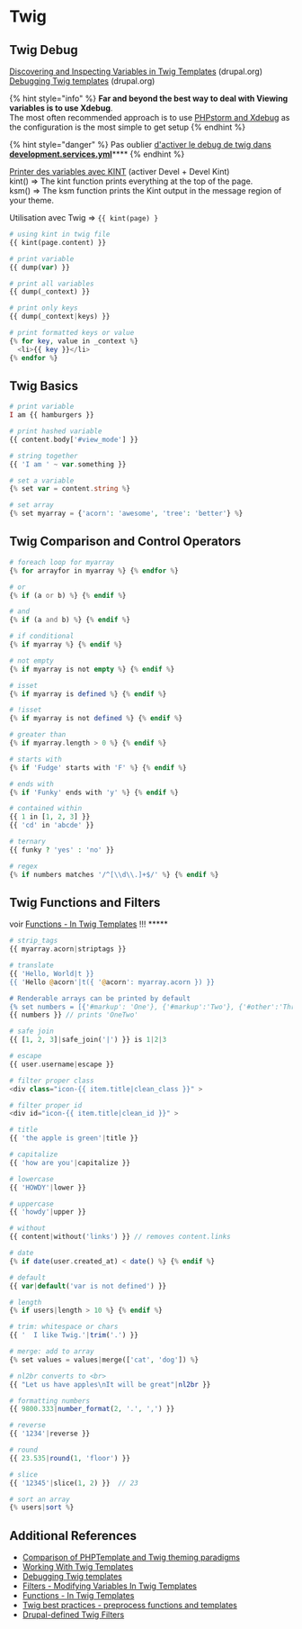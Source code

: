 # Twig

## Twig Debug

[Discovering and Inspecting Variables in Twig Templates](https://www.drupal.org/docs/8/theming/twig/discovering-and-inspecting-variables-in-twig-templates) \(drupal.org\)  
[Debugging Twig templates](https://www.drupal.org/node/1906392) \(drupal.org\)

{% hint style="info" %}
**Far and beyond the best way to deal with Viewing variables is to use Xdebug**.  
The most often recommended approach is to use [PHPstorm and Xdebug](https://www.jetbrains.com/help/phpstorm/configuring-xdebug.html) as the configuration is the most simple to get setup
{% endhint %}

{% hint style="danger" %}
Pas oublier [d'activer le debug de twig dans **development.services.yml**](../install-and-composer.md#activer-lenvironnement-de-dev-mode-debug)\*\*\*\*
{% endhint %}

[Printer des variables avec KINT](https://www.webwash.net/how-to-print-variables-using-kint-in-drupal-8/) \(activer Devel + Devel Kint\)  
kint\(\) =&gt; The kint function prints everything at the top of the page.  
ksm\(\) =&gt; The ksm function prints the Kint output in the message region of your theme.

Utilisation avec Twig =&gt; `{{ kint(page) }`

```php
# using kint in twig file 
{{ kint(page.content) }}

# print variable
{{ dump(var) }}

# print all variables
{{ dump(_context) }}

# print only keys 
{{ dump(_context|keys) }}

# print formatted keys or value 
{% for key, value in _context %}
  <li>{{ key }}</li>
{% endfor %}
```

## Twig Basics

```php
# print variable 
I am {{ hamburgers }}

# print hashed variable 
{{ content.body['#view_mode'] }}

# string together
{{ 'I am ' ~ var.something }}

# set a variable
{% set var = content.string %}

# set array
{% set myarray = {'acorn': 'awesome', 'tree': 'better'} %}
```

## Twig Comparison and Control Operators

```php
# foreach loop for myarray
{% for arrayfor in myarray %} {% endfor %}

# or
{% if (a or b) %} {% endif %} 

# and
{% if (a and b) %} {% endif %} 

# if conditional
{% if myarray %} {% endif %}

# not empty 
{% if myarray is not empty %} {% endif %}

# isset 
{% if myarray is defined %} {% endif %}

# !isset
{% if myarray is not defined %} {% endif %}

# greater than 
{% if myarray.length > 0 %} {% endif %} 

# starts with 
{% if 'Fudge' starts with 'F' %} {% endif %}

# ends with 
{% if 'Funky' ends with 'y' %} {% endif %}

# contained within  
{{ 1 in [1, 2, 3] }}
{{ 'cd' in 'abcde' }}

# ternary 
{{ funky ? 'yes' : 'no' }} 

# regex 
{% if numbers matches '/^[\\d\\.]+$/' %} {% endif %}
```

## Twig Functions and Filters

voir [Functions - In Twig Templates](https://www.drupal.org/docs/theming-drupal/twig-in-drupal/functions-in-twig-templates) !!! \*\*\*\*\*

```php
# strip_tags
{{ myarray.acorn|striptags }} 

# translate 
{{ 'Hello, World|t }} 
{{ 'Hello @acorn'|t({ '@acorn': myarray.acorn }) }}

# Renderable arrays can be printed by default 
{% set numbers = [{'#markup': 'One'}, {'#markup':'Two'}, {'#other':'Three'}] %}
{{ numbers }} // prints 'OneTwo' 

# safe join 
{{ [1, 2, 3]|safe_join('|') }} is 1|2|3

# escape 
{{ user.username|escape }}

# filter proper class
<div class="icon-{{ item.title|clean_class }}" >

# filter proper id
<div id="icon-{{ item.title|clean_id }}" >

# title
{{ 'the apple is green'|title }}

# capitalize
{{ 'how are you'|capitalize }}

# lowercase
{{ 'HOWDY'|lower }}

# uppercase
{{ 'howdy'|upper }}

# without 
{{ content|without('links') }} // removes content.links

# date 
{% if date(user.created_at) < date() %} {% endif %} 

# default 
{{ var|default('var is not defined') }}

# length  
{% if users|length > 10 %} {% endif %}

# trim: whitespace or chars  
{{ '  I like Twig.'|trim('.') }}

# merge: add to array 
{% set values = values|merge(['cat', 'dog']) %} 

# nl2br converts to <br>
{{ "Let us have apples\nIt will be great"|nl2br }} 

# formatting numbers
{{ 9800.333|number_format(2, '.', ',') }}

# reverse
{{ '1234'|reverse }}

# round
{{ 23.535|round(1, 'floor') }}

# slice
{{ '12345'|slice(1, 2) }}  // 23

# sort an array 
{% users|sort %}
```

## Additional References

* [Comparison of PHPTemplate and Twig theming paradigms](https://www.drupal.org/node/1918824)
* [Working With Twig Templates](https://www.drupal.org/node/2186401)
* [Debugging Twig templates](https://www.drupal.org/node/1906392)
* [Filters - Modifying Variables In Twig Templates](https://www.drupal.org/node/2357633)
* [Functions - In Twig Templates](https://www.drupal.org/node/2486991)
* [Twig best practices - preprocess functions and templates](https://www.drupal.org/node/1920746)
* [Drupal-defined Twig Filters](https://api.drupal.org/api/drupal/core%21lib%21Drupal%21Core%21Template%21TwigExtension.php/function/TwigExtension%3A%3AgetFilters/8)

